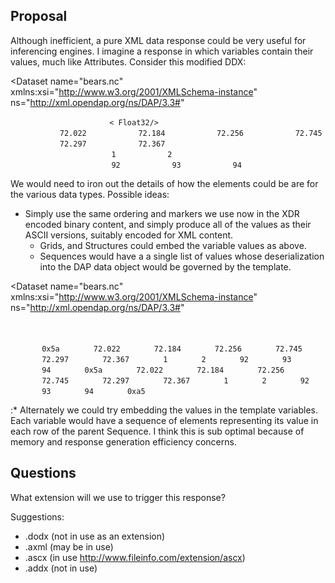 ## Proposal

Although inefficient, a pure XML data response could be very useful for
inferencing engines. I imagine a response in which variables contain
their values, much like Attributes. Consider this modified DDX:

<Dataset name="bears.nc"
 xmlns:xsi="http://www.w3.org/2001/XMLSchema-instance"
 ns="http://xml.opendap.org/ns/DAP/3.3#"
 >
`   `<Grid name="bears">
`       `<Array name="bears">
`           < Float32/>`
`           `<dimension name="i" size="2"/>
`           `<dimension name="j" size="3"/>
`           `<value>`72.022`</value>
`           `<value>`72.184`</value>
`           `<value>`72.256`</value>
`           `<value>`72.745`</value>
`           `<value>`72.297`</value>
`           `<value>`72.367`</value>
`       `</Array>
`       `<Map name="i">
`           `<Int32/>
`           `<dimension name="i" size="2"/>
`           `<value>`1`</value>
`           `<value>`2`</value>
`       `</Map>
`       `<Map name="j">
`           `<Float32/>
`           `<dimension name="j" size="3"/>
`           `<value>`92`</value>
`           `<value>`93`</value>
`           `<value>`94`</value>
`       `</Map>
`   `</Grid>
</Dataset>

We would need to iron out the details of how the <value> elements could
be are for the various data types. Possible ideas:

- Simply use the same ordering and markers we use now in the XDR encoded
  binary content, and simply produce all of the values as their ASCII
  versions, suitably encoded for XML content.
  - Grids, and Structures could embed the variable values as above.
  - Sequences would have a a single list of values whose deserialization
    into the DAP data object would be governed by the template.

<Dataset name="bears.nc"
 xmlns:xsi="http://www.w3.org/2001/XMLSchema-instance"
 ns="http://xml.opendap.org/ns/DAP/3.3#"
 >
`   `<Sequence name="bears">
`       `<Array name="bears">
`           `<Float32/>
`           `<dimension name="i" size="2"/>
`           `<dimension name="j" size="3"/>
`       `</Array>
`       `<Array name="i">
`           `<Int32/>
`           `<dimension name="i" size="2"/>
`       `</Map>
`       `<Aray name="j">
`           `<Float32/>
`           `<dimension name="j" size="3"/>
`       `</Map>
`       `<value>`0x5a`</value>
`       `<value>`72.022`</value>
`       `<value>`72.184`</value>
`       `<value>`72.256`</value>
`       `<value>`72.745`</value>
`       `<value>`72.297`</value>
`       `<value>`72.367`</value>
`       `<value>`1`</value>
`       `<value>`2`</value>
`       `<value>`92`</value>
`       `<value>`93`</value>
`       `<value>`94`</value>
`       `<value>`0x5a`</value>
`       `<value>`72.022`</value>
`       `<value>`72.184`</value>
`       `<value>`72.256`</value>
`       `<value>`72.745`</value>
`       `<value>`72.297`</value>
`       `<value>`72.367`</value>
`       `<value>`1`</value>
`       `<value>`2`</value>
`       `<value>`92`</value>
`       `<value>`93`</value>
`       `<value>`94`</value>
`       `<value>`0xa5`</value>
`   `</Sequence>
</Dataset>

:\* Alternately we could try embedding the values in the template
variables. Each variable would have a sequence of <value> elements
representing its value in each row of the parent Sequence. I think this
is sub optimal because of memory and response generation efficiency
concerns.

## Questions

What extension will we use to trigger this response?

Suggestions:

- .dodx (not in use as an extension)
- .axml (may be in use)
- .ascx (in use <http://www.fileinfo.com/extension/ascx>)
- .addx (not in use)